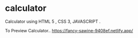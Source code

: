 # calculator

Calculator using HTML 5 , CSS 3, JAVASCRIPT .

To Preview Calculator.. https://fancy-sawine-9408ef.netlify.app/
